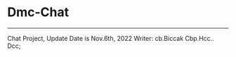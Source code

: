 # Dmc-Chat
-------------------------
  Chat Project, Update Date is Nov.6th, 2022
      Writer: cb.Biccak
    Cbp.Hcc.. Dcc;
